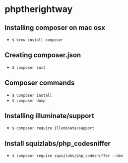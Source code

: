 # phptherightway

## Installing composer on mac osx

- ```$ brew install composer```

## Creating composer.json

- ```$ composer init```

## Composer commands

- ```$ composer install```
- ```$ composer dump```

## Installing illuminate/support

- ```$ composer require illuminate/support```

## Install squizlabs/php_codesniffer

- ```$ composer require squizlabs/php_codesniffer --dev```